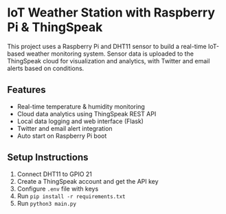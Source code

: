 # IoT Weather Station with Raspberry Pi & ThingSpeak 

This project uses a Raspberry Pi and DHT11 sensor to build a real-time IoT-based weather monitoring system. Sensor data is uploaded to the ThingSpeak cloud for visualization and analytics, with Twitter and email alerts based on conditions.

## Features
- Real-time temperature & humidity monitoring
- Cloud data analytics using ThingSpeak REST API
- Local data logging and web interface (Flask)
- Twitter and email alert integration
- Auto start on Raspberry Pi boot

## Setup Instructions
1. Connect DHT11 to GPIO 21
2. Create a ThingSpeak account and get the API key
3. Configure `.env` file with keys
4. Run `pip install -r requirements.txt`
5. Run `python3 main.py`



